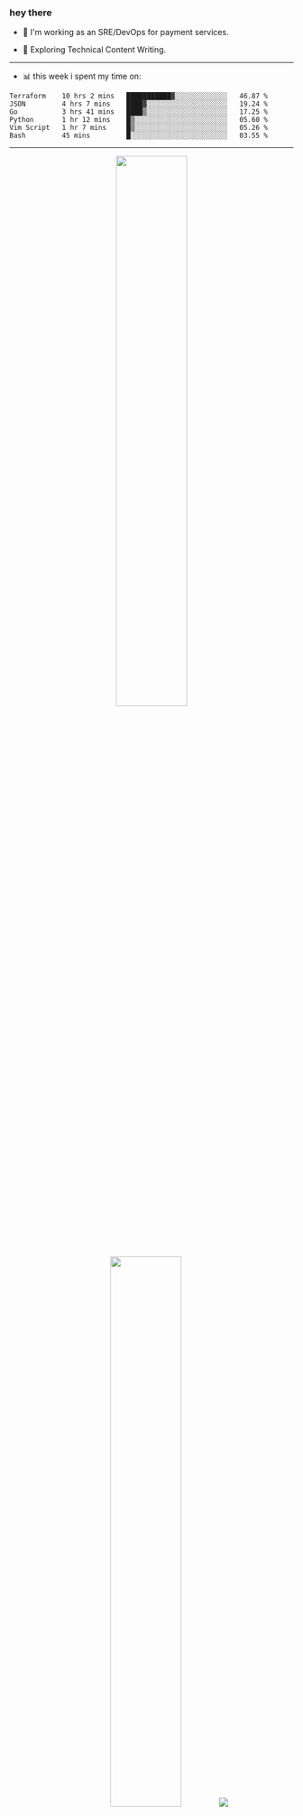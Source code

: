 ### hey there 

- :telescope: I'm working as an SRE/DevOps for payment services.

- :seedling: Exploring Technical Content Writing.

---

- :bar_chart: this week i spent my time on:

<!--START_SECTION:waka-->

```text
Terraform    10 hrs 2 mins   ███████████▓░░░░░░░░░░░░░   46.87 %
JSON         4 hrs 7 mins    ████▓░░░░░░░░░░░░░░░░░░░░   19.24 %
Go           3 hrs 41 mins   ████▒░░░░░░░░░░░░░░░░░░░░   17.25 %
Python       1 hr 12 mins    █▒░░░░░░░░░░░░░░░░░░░░░░░   05.60 %
Vim Script   1 hr 7 mins     █▒░░░░░░░░░░░░░░░░░░░░░░░   05.26 %
Bash         45 mins         █░░░░░░░░░░░░░░░░░░░░░░░░   03.55 %
```

<!--END_SECTION:waka-->

---

<p align="center">
  <img height="50%" width="auto" src ="https://github-readme-stats.vercel.app/api?username=chcdc&show_icons=true&count_private=true&theme=darcula&hide_border=true&hide=issues,contribs&bg_color=00000000">
  <img height="50%" width="auto" src ="https://github-readme-stats.vercel.app/api/top-langs/?username=chcdc&layout=compact&hide_border=true&theme=darcula&bg_color=00000000&langs_count=6&hide=jupyter%20notebook,tex,css,php">
  <img src ="https://github-readme-streak-stats.herokuapp.com?user=chcdc&theme=darcula&hide_border=true&background=FFFFFF00">
  <br>
  <br>
</p>

---
<!--
🏢 The Office quote of day
-->

